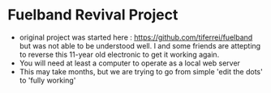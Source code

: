 # Fuelband Revival Project
* original project was started here : https://github.com/tiferrei/fuelband but was not able to be understood well. I and some friends are attepting to reverse this 11-year old electronic to get it working again. 
* You will need at least a computer to operate as a local web server
* This may take months, but we are trying to go from simple 'edit the dots' to 'fully working' 